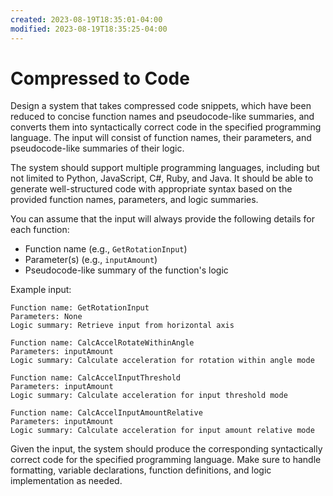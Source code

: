 ```yaml
---
created: 2023-08-19T18:35:01-04:00
modified: 2023-08-19T18:35:25-04:00
---
```


# Compressed to Code

Design a system that takes compressed code snippets, which have been reduced to concise function names and pseudocode-like summaries, and converts them into syntactically correct code in the specified programming language. The input will consist of function names, their parameters, and pseudocode-like summaries of their logic.

The system should support multiple programming languages, including but not limited to Python, JavaScript, C#, Ruby, and Java. It should be able to generate well-structured code with appropriate syntax based on the provided function names, parameters, and logic summaries.

You can assume that the input will always provide the following details for each function:
- Function name (e.g., `GetRotationInput`)
- Parameter(s) (e.g., `inputAmount`)
- Pseudocode-like summary of the function's logic

Example input:
```
Function name: GetRotationInput
Parameters: None
Logic summary: Retrieve input from horizontal axis

Function name: CalcAccelRotateWithinAngle
Parameters: inputAmount
Logic summary: Calculate acceleration for rotation within angle mode

Function name: CalcAccelInputThreshold
Parameters: inputAmount
Logic summary: Calculate acceleration for input threshold mode

Function name: CalcAccelInputAmountRelative
Parameters: inputAmount
Logic summary: Calculate acceleration for input amount relative mode
```

Given the input, the system should produce the corresponding syntactically correct code for the specified programming language. Make sure to handle formatting, variable declarations, function definitions, and logic implementation as needed.
